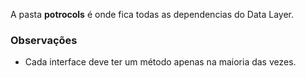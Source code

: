 A pasta **potrocols** é onde fica todas as dependencias do Data Layer.

### Observações

- Cada interface deve ter um método apenas na maioria das vezes.